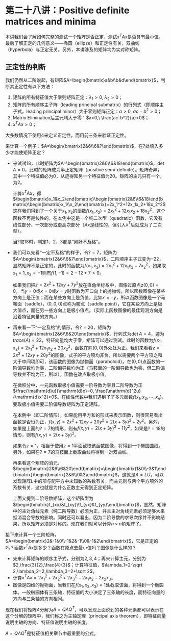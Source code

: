 
# 第二十八讲：Positive definite matrices and minima

本讲我们会了解如何完整的测试一个矩阵是否正定，测试$x^TAx$是否具有最小值，最后了解正定的几何意义——椭圆（ellipse）和正定性有关，双曲线（hyperbola）与正定无关。另外，本讲涉及的矩阵均为实对称矩阵。

## 正定性的判断

我们仍然从二阶说起，有矩阵$A=\begin{bmatrix}a&b\\b&d\end{bmatrix}$，判断其正定性有以下方法：

1. 矩阵的所有特征值大于零则矩阵正定：$\lambda_1>0,\ \lambda_2>0$；
2. 矩阵的所有顺序主子阵（leading principal submatrix）的行列式（即顺序主子式，leading principal minor）大于零则矩阵正定：$a>0,\ ac-b^2>0$；
3. Matrix Elimination后主元均大于零：$a>0,\ \frac{ac-b^2}{a}>0$；
4. $x^TAx>0$；

大多数情况下使用4来定义正定性，而用前三条来验证正定性。

来计算一个例子：$A=\begin{bmatrix}2&6\\6&?\end{bmatrix}$，在$?$处填入多少才能使矩阵正定？

* 来试试$18$，此时矩阵为$A=\begin{bmatrix}2&6\\6&18\end{bmatrix}$，$\det A=0$，此时的矩阵成为半正定矩阵（positive semi-definite）。矩阵奇异，其中一个特征值必为$0$，从迹得知另一个特征值为$20$。矩阵的主元只有一个，为$2$。

    计算$x^TAx$，得$\begin{bmatrix}x_1&x_2\end{bmatrix}\begin{bmatrix}2&6\\6&18\end{bmatrix}\begin{bmatrix}x_1\\x_2\end{bmatrix}=2x_1^2+12x_1x_2+18x_2^2$这样我们得到了一个关于$x_1,x_2$的函数$f(x_1,x_2)=2x_1^2+12x_1x_2+18x_2^2$，这个函数不再是线性的，在本例中这是一个纯二次型（quadratic）函数，它没有线性部分、一次部分或更高次部分（$Ax$是线性的，但引入$x^T$后就成为了二次型）。

    当$?$取$18$时，判定1、2、3都是“刚好不及格”。
    
* 我们可以先看“一定不及格”的样子，令$?=7$，矩阵为$A=\begin{bmatrix}2&6\\6&7\end{bmatrix}$，二阶顺序主子式变为$-22$，显然矩阵不是正定的，此时的函数为$f(x_1,x_2)=2x_1^2+12x_1x_2+7x_2^2$，如果取$x_1=1,x_2=-1$则有$f(1,-1)=2-12+7<0$。

    如果我们把$z=2x^2+12xy+7y^2$放在直角坐标系中，图像过原点$z(0,0)=0$，当$y=0$或$x=0$或$x=y$时函数为开口向上的抛物线，所以函数图像在某些方向上是正值；而在某些方向上是负值，比如$x=-y$，所以函数图像是一个马鞍面（saddle），$(0,0,0)$点称为鞍点（saddle point），它在某些方向上是极大值点，而在另一些方向上是极小值点。（实际上函数图像的最佳观测方向是沿着特征向量的方向。）

* 再来看一下“一定及格”的情形，令$?=20$，矩阵为$A=\begin{bmatrix}2&6\\6&20\end{bmatrix}$，行列式为$\det A=4$，迹为$trace(A)=22$，特征向量均大于零，矩阵可以通过测试。此时的函数为$f(x_1,x_2)=2x_1^2+12x_1x_2+20x_2^2$，函数在除$(0,0)$外处处为正。我们来看看$z=2x^2+12xy+20y^2$的图像，式子的平方项均非负，所以需要两个平方项之和大于中间项即可，该函数的图像为抛物面（paraboloid）。在$(0,0)$点函数的一阶偏导数均为零，二阶偏导数均为正（马鞍面的一阶偏导数也为零，但二阶偏导数并不均为正，所以），函数在改点取极小值。

    在微积分中，一元函数取极小值需要一阶导数为零且二阶导数为正$\frac{\mathrm{d}u}{\mathrm{d}x}=0, \frac{\mathrm{d}^2u}{\mathrm{d}x^2}>0$。在线性代数中我们遇到了了多元函数$f(x_1,x_2,\cdots,x_n)$，要取极小值需要二阶偏导数矩阵为正定矩阵。
    
    在本例中（即二阶情形），如果能用平方和的形式来表示函数，则很容易看出函数是否恒为正，$f(x,y)=2x^2+12xy+20y^2=2\left(x+3y\right)^2+2y^2$。另外，如果是上面的$?=7$的情形，则有$f(x,y)=2(x+3y)^2-11y^2$，如果是$?=18$的情形，则有$f(x,y)=2(x+3y)^2$。
    
    如果令$z=1$，相当于使用$z=1$平面截取该函数图像，将得到一个椭圆曲线。另外，如果在$?=7$的马鞍面上截取曲线将得到一对双曲线。
    
    再来看这个矩阵的消元，$\begin{bmatrix}2&6\\6&20\end{bmatrix}=\begin{bmatrix}1&0\\-3&1\end{bmatrix}\begin{bmatrix}2&6\\0&2\end{bmatrix}$，这就是$A=LU$，可以发现矩阵$L$中的项与配平方中未知数的系数有关，而主元则与两个平方项外的系数有关，这也就是为什么正数主元得到正定矩阵。
    
    上面又提到二阶导数矩阵，这个矩阵型为$\begin{bmatrix}f_{xx}&f_{xy}\\f_{yx}&f_{yy}\end{bmatrix}$，显然，矩阵中的主对角线元素（纯二阶导数）必须为正，并且主对角线元素必须足够大来抵消混合导数的影响。同时还可以看出，因为二阶导数的求导次序并不影响结果，所以矩阵必须是对称的。现在我们就可以计算$n\times n$阶矩阵了。
    
接下来计算一个三阶矩阵，$A=\begin{bmatrix}2&-1&0\\-1&2&-1\\0&-1&2\end{bmatrix}$，它是正定的吗？函数$x^TAx$是多少？函数在原点去最小值吗？图像是什么样的？

* 先来计算矩阵的顺序主子式，分别为$2,3,4$；再来计算主元，分别为$2,\frac{3}{2},\frac{4}{3}$；计算特征值，$\lambda_1=2-\sqrt 2,\lambda_2=2,\lambda_3=2+\sqrt 2$。
* 计算$x^TAx=2x_1^2+2x_2^2+2x_3^2-2x_1x_2-2x_2x_3$。
* 图像是四维的抛物面，当我们在$f(x_1,x_2,x_3)=1$处截取该面，将得到一个椭圆体。一般椭圆体有三条轴，特征值的大小决定了三条轴的长度，而特征向量的方向与三条轴的方向相同。

现在我们将矩阵$A$分解为$A=Q\Lambda Q^T$，可以发现上面说到的各种元素都可以表示在这个分解的矩阵中，我们称之为主轴定理（principal axis theorem），即特征向量说明主轴的方向、特征值说明主轴的长度。

$A=Q\Lambda Q^T$是特征值相关章节中最重要的公式。
